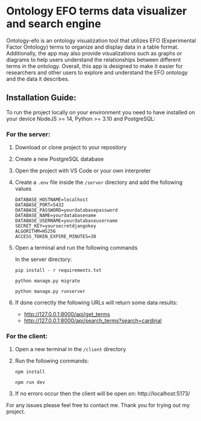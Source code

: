 # Ontology EFO terms data visualizer and search engine

Ontology-efo is an ontology visualization tool that utilizes EFO (Experimental Factor Ontology) terms to organize and
display data in a table format. Additionally, the app may also provide visualizations such as graphs or diagrams to help
users understand the relationships between different terms in the ontology. Overall, this app is designed to make it
easier for researchers and other users to explore and understand the EFO ontology and the data it describes.

## Installation Guide:

To run the project locally on your environment you need to have installed on your device NodeJS >= 14, Python >= 3.10
and PostgreSQL:

### For the server:

1. Download or clone project to your repository
2. Create a new PostgreSQL database
3. Open the project with VS Code or your own interpreter
4. Create a `.env` file inside the `/server` directory and add the following values
   ```
   DATABASE_HOSTNAME=localhost
   DATABASE_PORT=5432
   DATABASE_PASSWORD=yourdatabasepassword
   DATABASE_NAME=yourdatabasename
   DATABASE_USERNAME=yourdatabaseusername
   SECRET_KEY=yoursecretdjangokey
   ALGORITHM=HS256
   ACCESS_TOKEN_EXPIRE_MINUTES=30
   ```
5. Open a terminal and run the following commands

   In the server directory:

   `pip install - r requirements.txt`

   `python manage.py migrate`

   `python manage.py runserver`

6. If done correctly the following URLs will return some data results:

   - http://127.0.0.1:8000/api/get_terms
   - http://127.0.0.1:8000/api/search_terms?search=cardinal

### For the client:

1. Open a new terminal in the `/client` directory
2. Run the following commands:

   `npm install`

   `npm run dev`

3. If no errors occur then the client will be open on: http://localhost:5173/

For any issues please feel free to contact me. Thank you for trying out my project.
